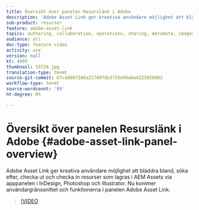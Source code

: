 ```yaml
---
title: Översikt över panelen Resurslänk i Adobe
description: 'Adobe Asset Link ger kreativa användare möjlighet att bläddra bland, söka efter, checka ut och checka in resurser som lagras i AEM Assets via apppanelen i InDesign, Photoshop och Illustrator. Nu kommer användargränssnittet och funktionerna i panelen Adobe Asset Link. '
sub-product: resurser
feature: adobe-asset-link
topics: authoring, collaboration, operations, sharing, metadata, images
audience: all
doc-type: feature video
activity: use
version: null
kt: 4905
thumbnail: 33734.jpg
translation-type: tm+mt
source-git-commit: 67ca08bf386a217807da3755d46abed225050d02
workflow-type: tm+mt
source-wordcount: '95'
ht-degree: 0%

---
```



# Översikt över panelen Resurslänk i Adobe {#adobe-asset-link-panel-overview}

Adobe Asset Link ger kreativa användare möjlighet att bläddra bland, söka efter, checka ut och checka in resurser som lagras i AEM Assets via apppanelen i InDesign, Photoshop och Illustrator. Nu kommer användargränssnittet och funktionerna i panelen Adobe Asset Link.

>[!VIDEO](https://video.tv.adobe.com/v/33734/?quality=12)
